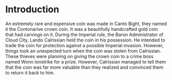 # Introduction

An extremely rare and expensive coin was made in Canto Bight, they named it the Contonarive crown coin.
It was a beautifully handcrafted gold coin that had carvings on it.
During the Imperial rule, the Baron Administrator of Cloud City, Lando Calrissian held the coin in his possession.
He intended to trade the coin for protection against a possible Imperial invasion.
However, things took an unexpected turn when the coin was stolen from Calrissian.
These thieves were planning on giving the crown coin to a crime boss named Wonn Ionstrike for a prize.
However, Calrissian managed to tell them that the coin was far more valuable than they realized and convinced them to return it back to him.
